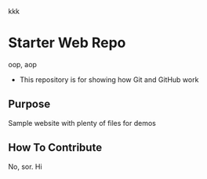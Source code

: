 kkk
# Starter Web Repo
oop, aop
- This repository is for showing how Git and GitHub work

## Purpose

Sample website with plenty of files for demos

## How To Contribute

No, sor. Hi
